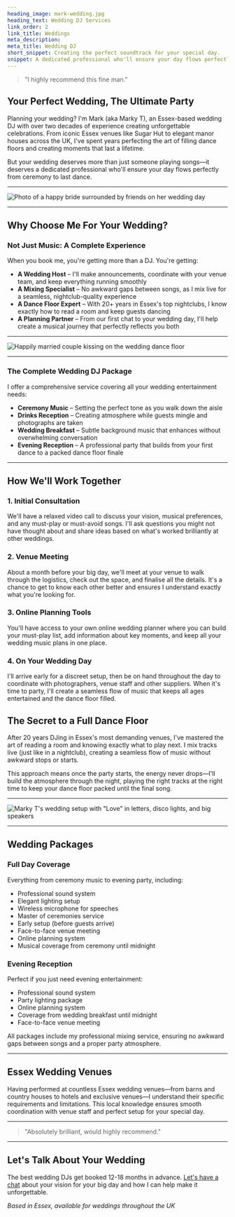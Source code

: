 ```yaml
---
heading_image: mark-wedding.jpg
heading_text: Wedding DJ Services
link_order: 2
link_title: Weddings
meta_description:
meta_title: Wedding DJ
short_snippet: Creating the perfect soundtrack for your special day.
snippet: A dedicated professional who'll ensure your day flows perfectly from ceremony to last dance.
---
```


> "I highly recommend this fine man."

## Your Perfect Wedding, The Ultimate Party

Planning your wedding? I'm Mark (aka Marky T), an Essex-based wedding DJ with over two decades of experience creating unforgettable celebrations. From iconic Essex venues like Sugar Hut to elegant manor houses across the UK, I've spent years perfecting the art of filling dance floors and creating moments that last a lifetime.

But your wedding deserves more than just someone playing songs—it deserves a dedicated professional who'll ensure your day flows perfectly from ceremony to last dance.

---

![Photo of a happy bride surrounded by friends on her wedding day](/assets/photos/wedding-bride.jpg)

---

## Why Choose Me For Your Wedding?

### Not Just Music: A Complete Experience

When you book me, you're getting more than a DJ. You're getting:

- **A Wedding Host** – I'll make announcements, coordinate with your venue team, and keep everything running smoothly
- **A Mixing Specialist** – No awkward gaps between songs, as I mix live for a seamless, nightclub-quality experience
- **A Dance Floor Expert** – With 20+ years in Essex's top nightclubs, I know exactly how to read a room and keep guests dancing
- **A Planning Partner** – From our first chat to your wedding day, I'll help create a musical journey that perfectly reflects you both

---

![Happily married couple kissing on the wedding dance floor](/assets/photos/wedding-kiss.jpg)

---

### The Complete Wedding DJ Package

I offer a comprehensive service covering all your wedding entertainment needs:

- **Ceremony Music** – Setting the perfect tone as you walk down the aisle
- **Drinks Reception** – Creating atmosphere while guests mingle and photographs are taken
- **Wedding Breakfast** – Subtle background music that enhances without overwhelming conversation
- **Evening Reception** – A professional party that builds from your first dance to a packed dance floor finale

---

## How We'll Work Together

### 1. Initial Consultation

We'll have a relaxed video call to discuss your vision, musical preferences, and any must-play or must-avoid songs. I'll ask questions you might not have thought about and share ideas based on what's worked brilliantly at other weddings.

### 2. Venue Meeting

About a month before your big day, we'll meet at your venue to walk through the logistics, check out the space, and finalise all the details. It's a chance to get to know each other better and ensures I understand exactly what you're looking for.

### 3. Online Planning Tools

You'll have access to your own online wedding planner where you can build your must-play list, add information about key moments, and keep all your wedding music plans in one place.

### 4. On Your Wedding Day

I'll arrive early for a discreet setup, then be on hand throughout the day to coordinate with photographers, venue staff and other suppliers. When it's time to party, I'll create a seamless flow of music that keeps all ages entertained and the dance floor filled.

## The Secret to a Full Dance Floor

After 20 years DJing in Essex's most demanding venues, I've mastered the art of reading a room and knowing exactly what to play next. I mix tracks live (just like in a nightclub), creating a seamless flow of music without awkward stops or starts.

This approach means once the party starts, the energy never drops—I'll build the atmosphere through the night, playing the right tracks at the right time to keep your dance floor packed until the final song.

---

![Marky T's wedding setup with "Love" in letters, disco lights, and big speakers](/assets/photos/wedding-setup.jpg)

---

## Wedding Packages

### Full Day Coverage

Everything from ceremony music to evening party, including:

- Professional sound system
- Elegant lighting setup
- Wireless microphone for speeches
- Master of ceremonies service
- Early setup (before guests arrive)
- Face-to-face venue meeting
- Online planning system
- Musical coverage from ceremony until midnight

### Evening Reception

Perfect if you just need evening entertainment:

- Professional sound system
- Party lighting package
- Online planning system
- Coverage from wedding breakfast until midnight
- Face-to-face venue meeting

All packages include my professional mixing service, ensuring no awkward gaps between songs and a proper party atmosphere.

---

## Essex Wedding Venues

Having performed at countless Essex wedding venues—from barns and country houses to hotels and exclusive venues—I understand their specific requirements and limitations. This local knowledge ensures smooth coordination with venue staff and perfect setup for your special day.

---

> "Absolutely brilliant, would highly recommend."

---

## Let's Talk About Your Wedding

The best wedding DJs get booked 12-18 months in advance. [Let's have a chat](/contact/) about your vision for your big day and how I can help make it unforgettable.

_Based in Essex, available for weddings throughout the UK_
